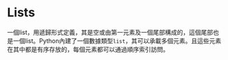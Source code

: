 # Lists

一個list，用遞歸形式定義，其是空或由第一元素及一個尾部構成的，這個尾部也是一個list。Python內建了一個數據類型`list`，其可以承載多個元素。且這些元素在其中都是有序存放的，每個元素都可以通過順序索引訪問。